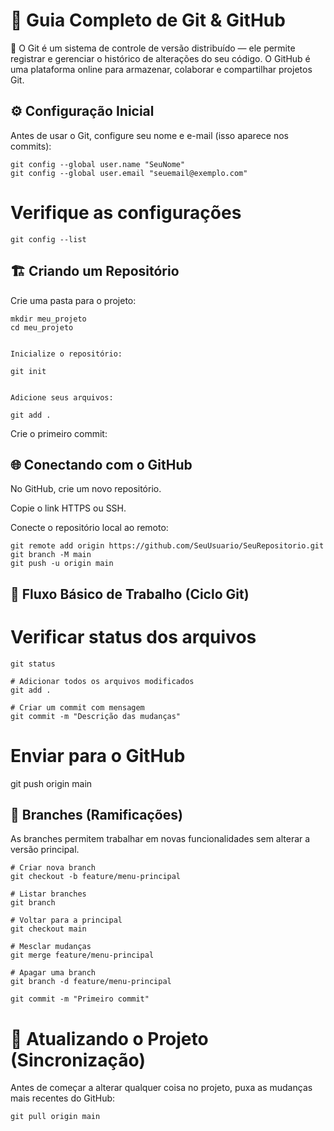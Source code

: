 # 🧭 Guia Completo de Git & GitHub

💬 O Git é um sistema de controle de versão distribuído — ele permite registrar e gerenciar o histórico de alterações do seu código.
O GitHub é uma plataforma online para armazenar, colaborar e compartilhar projetos Git.

## ⚙️ Configuração Inicial

Antes de usar o Git, configure seu nome e e-mail (isso aparece nos commits):
```git
git config --global user.name "SeuNome"
git config --global user.email "seuemail@exemplo.com"
```
# Verifique as configurações
```git
git config --list
```
## 🏗️ Criando um Repositório

Crie uma pasta para o projeto:
```git
mkdir meu_projeto
cd meu_projeto


Inicialize o repositório:

git init


Adicione seus arquivos:

git add .
```

Crie o primeiro commit:

## 🌐 Conectando com o GitHub

No GitHub, crie um novo repositório.

Copie o link HTTPS ou SSH.

Conecte o repositório local ao remoto:
```git
git remote add origin https://github.com/SeuUsuario/SeuRepositorio.git
git branch -M main
git push -u origin main
```
## 🚀 Fluxo Básico de Trabalho (Ciclo Git)
# Verificar status dos arquivos
```git
git status

# Adicionar todos os arquivos modificados
git add .

# Criar um commit com mensagem
git commit -m "Descrição das mudanças"
```
# Enviar para o GitHub
git push origin main

## 🌿 Branches (Ramificações)

As branches permitem trabalhar em novas funcionalidades sem alterar a versão principal.
```git
# Criar nova branch
git checkout -b feature/menu-principal

# Listar branches
git branch

# Voltar para a principal
git checkout main

# Mesclar mudanças
git merge feature/menu-principal

# Apagar uma branch
git branch -d feature/menu-principal

git commit -m "Primeiro commit"
```

# 🔄 Atualizando o Projeto (Sincronização)

Antes de começar a alterar qualquer coisa no projeto, puxa as mudanças mais recentes do GitHub:
```git
git pull origin main
```
